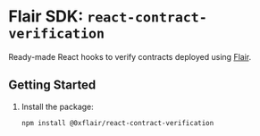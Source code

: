 # Flair SDK: `react-contract-verification`

Ready-made React hooks to verify contracts deployed using [Flair](https://flair.finance).

## Getting Started

1. Install the package:

   ```sh
   npm install @0xflair/react-contract-verification
   ```
